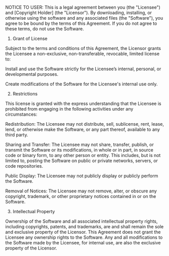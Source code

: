NOTICE TO USER: This is a legal agreement between you (the "Licensee") and [Copyright Holder] (the "Licensor"). By downloading, installing, or otherwise using the software and any associated files (the "Software"), you agree to be bound by the terms of this Agreement. If you do not agree to these terms, do not use the Software.

1. Grant of License

Subject to the terms and conditions of this Agreement, the Licensor grants the Licensee a non-exclusive, non-transferable, revocable, limited license to:

Install and use the Software strictly for the Licensee’s internal, personal, or developmental purposes.

Create modifications of the Software for the Licensee's internal use only.

2. Restrictions

This license is granted with the express understanding that the Licensee is prohibited from engaging in the following activities under any circumstances:

Redistribution: The Licensee may not distribute, sell, sublicense, rent, lease, lend, or otherwise make the Software, or any part thereof, available to any third party.

Sharing and Transfer: The Licensee may not share, transfer, publish, or transmit the Software or its modifications, in whole or in part, in source code or binary form, to any other person or entity. This includes, but is not limited to, posting the Software on public or private networks, servers, or code repositories.

Public Display: The Licensee may not publicly display or publicly perform the Software.

Removal of Notices: The Licensee may not remove, alter, or obscure any copyright, trademark, or other proprietary notices contained in or on the Software.

3. Intellectual Property

Ownership of the Software and all associated intellectual property rights, including copyrights, patents, and trademarks, are and shall remain the sole and exclusive property of the Licensor. This Agreement does not grant the Licensee any ownership rights to the Software. Any and all modifications to the Software made by the Licensee, for internal use, are also the exclusive property of the Licensor.
